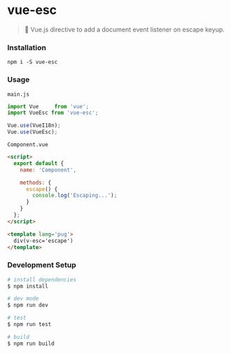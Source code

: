 # vue-esc

> :running: Vue.js directive to add a document event listener on escape keyup.

### Installation
`npm i -S vue-esc`

### Usage

`main.js`
```javascript
import Vue     from 'vue';
import VueEsc from 'vue-esc';

Vue.use(VueI18n);
Vue.use(VueEsc);
```

`Component.vue`
```html
<script>
  export default {
    name: 'Component',

    methods: {
      escape() {
        console.log('Escaping...');
      }
    }
  };
</script>

<template lang='pug'>
  div(v-esc='escape')   
</template>
```

### Development Setup

```bash
# install dependencies
$ npm install

# dev mode
$ npm run dev

# test
$ npm run test

# build
$ npm run build
```
